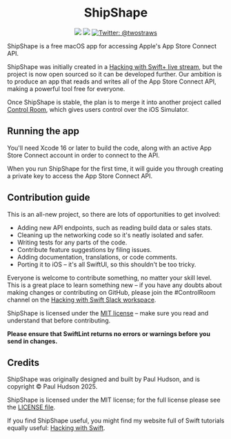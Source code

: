 <h1 align="center">ShipShape</h1>

<p align="center">
    <img src="https://img.shields.io/badge/macOS-14+-blue.svg" />
    <img src="https://img.shields.io/badge/Swift-6.1-brightgreen.svg" />
    <a href="https://twitter.com/twostraws">
        <img src="https://img.shields.io/badge/Contact-@twostraws-lightgrey.svg?style=flat" alt="Twitter: @twostraws" />
    </a>
</p>

ShipShape is a free macOS app for accessing Apple's App Store Connect API.

ShipShape was initially created in a [Hacking with Swift+ live stream](https://www.hackingwithswift.com/plus/live-streams/shipshape), but the project is now open sourced so it can be developed further. Our ambition is to produce an app that reads and writes all of the App Store Connect API, making a powerful tool free for everyone.

Once ShipShape is stable, the plan is to merge it into another project called [Control Room](https://github.com/twostraws/ControlRoom), which gives users control over the iOS Simulator.


## Running the app

You'll need Xcode 16 or later to build the code, along with an active App Store Connect account in order to connect to the API.

When you run ShipShape for the first time, it will guide you through creating a private key to access the App Store Connect API.


## Contribution guide

This is an all-new project, so there are lots of opportunities to get involved:

- Adding new API endpoints, such as reading build data or sales stats.
- Cleaning up the networking code so it's neatly isolated and safer.
- Writing tests for any parts of the code.
- Contribute feature suggestions by filing issues.
- Adding documentation, translations, or code comments.
- Porting it to iOS – it's all SwiftUI, so this shouldn't be too tricky.

Everyone is welcome to contribute something, no matter your skill level. This is a great place to learn something new – if you have any doubts about making changes or contributing on GitHub, please join the #ControlRoom channel on the [Hacking with Swift Slack workspace](https://www.hackingwithswift.com/slack).

ShipShape is licensed under the [MIT license](LICENSE) – make sure you read and understand that before contributing.

**Please ensure that SwiftLint returns no errors or warnings before you send in changes.**


## Credits

ShipShape was originally designed and built by Paul Hudson, and is copyright © Paul Hudson 2025.

ShipShape is licensed under the MIT license; for the full license please see the [LICENSE file](LICENSE). 

If you find ShipShape useful, you might find my website full of Swift tutorials equally useful: [Hacking with Swift](https://www.hackingwithswift.com).

